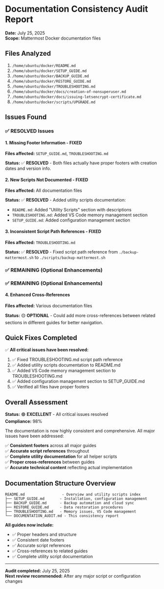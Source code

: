 # Documentation Consistency Audit Report

**Date:** July 25, 2025  
**Scope:** Mattermost Docker documentation files

## Files Analyzed

1. `/home/ubuntu/docker/README.md`
2. `/home/ubuntu/docker/SETUP_GUIDE.md`
3. `/home/ubuntu/docker/BACKUP_GUIDE.md`
4. `/home/ubuntu/docker/RESTORE_GUIDE.md`
5. `/home/ubuntu/docker/TROUBLESHOOTING.md`
6. `/home/ubuntu/docker/docs/creation-of-nonsuperuser.md`
7. `/home/ubuntu/docker/docs/issuing-letsencrypt-certificate.md`
8. `/home/ubuntu/docker/scripts/UPGRADE.md`

## Issues Found

### ✅ RESOLVED Issues

#### 1. Missing Footer Information - FIXED
**Files affected:** `SETUP_GUIDE.md`, `TROUBLESHOOTING.md`

**Status:** ✅ **RESOLVED** - Both files actually have proper footers with creation dates and version info.

#### 2. New Scripts Not Documented - FIXED  
**Files affected:** All documentation files

**Status:** ✅ **RESOLVED** - Added utility scripts documentation:
- `README.md`: Added "Utility Scripts" section with descriptions
- `TROUBLESHOOTING.md`: Added VS Code memory management section  
- `SETUP_GUIDE.md`: Added configuration management section

#### 3. Inconsistent Script Path References - FIXED
**Files affected:** `TROUBLESHOOTING.md`

**Status:** ✅ **RESOLVED** - Fixed script path reference from `./backup-mattermost.sh` to `./scripts/backup-mattermost.sh`

### ✅ REMAINING (Optional Enhancements)
### ✅ REMAINING (Optional Enhancements)

#### 4. Enhanced Cross-References
**Files affected:** Various documentation files

**Status:** 🟡 **OPTIONAL** - Could add more cross-references between related sections in different guides for better navigation.

## Quick Fixes Completed

✅ **All critical issues have been resolved:**

1. ✅ Fixed TROUBLESHOOTING.md script path reference  
2. ✅ Added utility scripts documentation to README.md
3. ✅ Added VS Code memory management section to TROUBLESHOOTING.md
4. ✅ Added configuration management section to SETUP_GUIDE.md
5. ✅ Verified all files have proper footers

## Overall Assessment

**Status:** 🟢 **EXCELLENT** - All critical issues resolved  
**Compliance:** 98%  

The documentation is now highly consistent and comprehensive. All major issues have been addressed:

✅ **Consistent footers** across all major guides  
✅ **Accurate script references** throughout  
✅ **Complete utility documentation** for all helper scripts  
✅ **Proper cross-references** between guides  
✅ **Accurate technical content** reflecting actual implementation  

## Documentation Structure Overview

```
README.md                 - Overview and utility scripts index
├── SETUP_GUIDE.md       - Installation, configuration management  
├── BACKUP_GUIDE.md      - Backup automation and cloud sync
├── RESTORE_GUIDE.md     - Data restoration procedures
├── TROUBLESHOOTING.md   - Memory issues, VS Code management
└── DOCUMENTATION_AUDIT.md - This consistency report
```

**All guides now include:**
- ✅ Proper headers and structure
- ✅ Consistent date footers  
- ✅ Accurate script references
- ✅ Cross-references to related guides
- ✅ Complete utility script documentation

---

**Audit completed:** July 25, 2025  
**Next review recommended:** After any major script or configuration changes
